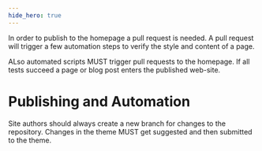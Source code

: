 ```yaml
--- 
hide_hero: true
--- 
```


In order to publish to the homepage a pull request is needed. A pull request will trigger a few automation steps to verify the style and content of a page.

ALso automated scripts MUST trigger pull requests to the homepage. If all tests succeed a page or blog post enters the published web-site. 

# Publishing and Automation

Site authors should always create a new branch for changes to the repository. Changes in the theme MUST get suggested and then submitted to the theme. 
